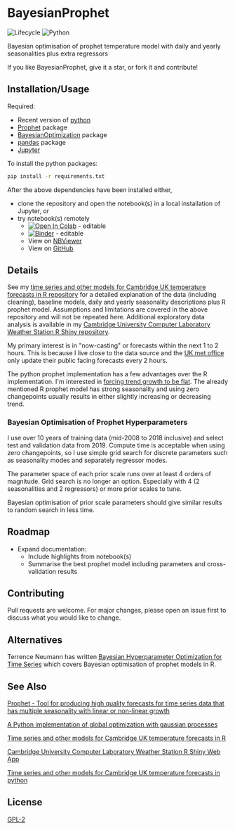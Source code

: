 # BayesianProphet

![Lifecycle
](https://img.shields.io/badge/lifecycle-experimental-orange.svg?style=flat)
![Python
](https://img.shields.io/badge/Python-blue.svg?style=flat)

Bayesian optimisation of prophet temperature model with daily and yearly seasonalities plus extra regressors

If you like BayesianProphet, give it a star, or fork it and contribute!


## Installation/Usage

Required:
 * Recent version of [python](https://www.python.org/)
 * [Prophet](https://github.com/facebook/prophet) package
 * [BayesianOptimization](https://github.com/fmfn/BayesianOptimization) package
 * [pandas](https://pandas.pydata.org/) package
 * [Jupyter](https://jupyter.org/)

To install the python packages:
```sh
pip install -r requirements.txt
```

After the above dependencies have been installed either,
 * clone the repository and open the notebook(s) in a local installation of Jupyter, or
 * try notebook(s) remotely
   * [![Open In Colab](https://colab.research.google.com/assets/colab-badge.svg)](https://colab.research.google.com/github/makeyourownmaker/BayesianProphet/blob/main/notebooks/BayesOptProphetHyperparameters.ipynb) - editable
   * [![Binder](https://binder.pangeo.io/badge_logo.svg)](https://mybinder.org/v2/gh/makeyourownmaker/BayesianProphet/main?filepath=notebooks%2FBayesOptProphetHyperparameters.ipynb) - editable
   * View on [NBViewer](https://nbviewer.jupyter.org/github/makeyourownmaker/BayesianProphet/blob/main/notebooks/BayesOptProphetHyperparameters.ipynb)
   * View on [GitHub](https://github.com/makeyourownmaker/BayesianProphet/blob/main/notebooks/BayesOptProphetHyperparameters.ipynb)


## Details

See my
[time series and other models for Cambridge UK temperature forecasts in R repository](https://github.com/makeyourownmaker/CambridgeTemperatureModel)
for a detailed explanation of the data (including cleaning), baseline models, 
daily and yearly seasonality descriptions plus R prophet model.  Assumptions
and limitations are covered in the above repository and will not be repeated
here.  Additional exploratory data analysis is available in my
[Cambridge University Computer Laboratory Weather Station R Shiny repository](https://github.com/makeyourownmaker/ComLabWeatherShiny).

My primary interest is in "now-casting" or forecasts within the 
next 1 to 2 hours.  This is because I live close to the data source and 
the [UK met office](https://www.metoffice.gov.uk/) only update their public 
facing forecasts every 2 hours.

The python prophet implementation has a few advantages over the R 
implementation.  I'm interested in
[forcing trend growth to be flat](https://facebook.github.io/prophet/docs/additional_topics.html#flat-trend-and-custom-trends).
The already mentioned R prophet model has strong seasonality and
using zero changepoints usually results in either slightly 
increasing or decreasing trend.


### Bayesian Optimisation of Prophet Hyperparameters

I use over 10 years of training data (mid-2008 to 2018 inclusive)
and select test and validation data from 2019.  Compute time is
acceptable when using zero changepoints, so I use simple grid search 
for discrete parameters such as seasonality modes and separately 
regressor modes.

The parameter space of each prior scale runs over at least 4 orders
of magnitude.  Grid search is no longer an option.  Especially with
4 (2 seasonalities and 2 regressors) or more prior scales to tune.

Bayesian optimisation of prior scale parameters should give similar 
results to random search in less time.


## Roadmap

 * Expand documentation:
   * Include highlights from notebook(s)
   * Summarise the best prophet model including parameters and cross-validation results


## Contributing

Pull requests are welcome.  For major changes, please open an issue first to 
discuss what you would like to change.


## Alternatives

Terrence Neumann has written
[Bayesian Hyperparameter Optimization for Time Series](https://rpubs.com/tdneumann/351073)
which covers Bayesian optimisation of prophet models in R.


## See Also

[Prophet - Tool for producing high quality forecasts for time series data that has multiple seasonality with linear or non-linear growth](https://github.com/facebook/prophet)

[A Python implementation of global optimization with gaussian processes](https://github.com/fmfn/BayesianOptimization)

[Time series and other models for Cambridge UK temperature forecasts in R](https://github.com/makeyourownmaker/CambridgeTemperatureModel)

[Cambridge University Computer Laboratory Weather Station R Shiny Web App](https://github.com/makeyourownmaker/ComLabWeatherShiny)

[Time series and other models for Cambridge UK temperature forecasts in python](https://github.com/makeyourownmaker/CambridgeTemperatureNotebooks)


## License

[GPL-2](https://www.gnu.org/licenses/old-licenses/gpl-2.0.en.html)
